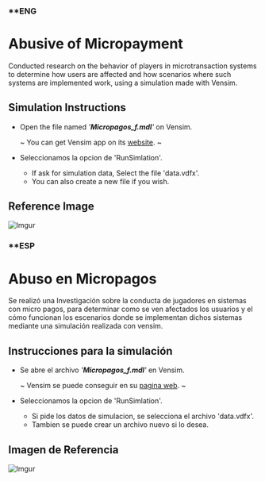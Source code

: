 ### **ENG
# Abusive of Micropayment
Conducted research on the behavior of players in microtransaction systems to determine how users are affected and how scenarios where such systems are implemented work, using a simulation made with Vensim.

## Simulation Instructions

- Open the file named  _'**Micropagos_f.mdl**'_ on Vensim.

     ~ You can get Vensim app on its  [website](https://vensim.com/download/). ~
- Seleccionamos la opcion de 'RunSimlation'.

    - If ask for simulation data, Select the file 'data.vdfx'.
    - You can also create a new file if you wish.
## Reference Image
    
![Imgur](https://i.imgur.com/AJls4Dv.png)

### **ESP
# Abuso en Micropagos
Se realizó una Investigación sobre la conducta de jugadores en sistemas con micro pagos, para determinar como se ven afectados los usuarios y el cómo funcionan los escenarios donde se implementan dichos sistemas mediante una simulación realizada con vensim.

## Instrucciones para la simulación

- Se abre el archivo  _'**Micropagos_f.mdl**'_ en Vensim.

     ~ Vensim se puede conseguir en su [pagina web](https://vensim.com/download/). ~
- Seleccionamos la opcion de 'RunSimlation'.

    - Si pide los datos de simulacion, se selecciona el archivo 'data.vdfx'.
    - Tambien se puede crear un archivo nuevo si lo desea.
    
## Imagen de Referencia
    
![Imgur](https://i.imgur.com/AJls4Dv.png)

